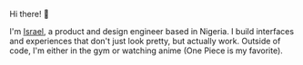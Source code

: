 Hi there! 👋

I'm [Israel](https://linkedin.com/in/israel-akintunde), a product and design engineer based in Nigeria.
I build interfaces and experiences that don't just look pretty, but actually work.
Outside of code, I'm either in the gym or watching anime (One Piece is my favorite).
